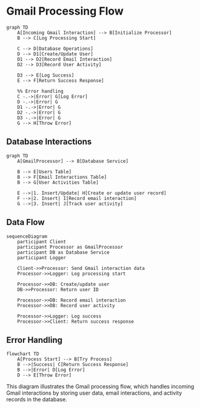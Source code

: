 # Gmail Processing Flow

```mermaid
graph TD
    A[Incoming Gmail Interaction] --> B[Initialize Processor]
    B --> C[Log Processing Start]
    
    C --> D[Database Operations]
    D --> D1[Create/Update User]
    D1 --> D2[Record Email Interaction]
    D2 --> D3[Record User Activity]
    
    D3 --> E[Log Success]
    E --> F[Return Success Response]
    
    %% Error handling
    C -.->|Error| G[Log Error]
    D -.->|Error| G
    D1 -.->|Error| G
    D2 -.->|Error| G
    D3 -.->|Error| G
    G --> H[Throw Error]
```

## Database Interactions

```mermaid
graph TD
    A[GmailProcessor] --> B[Database Service]
    
    B --> E[Users Table]
    B --> F[Email Interactions Table]
    B --> G[User Activities Table]
    
    E -->|1. Insert/Update| H[Create or update user record]
    F -->|2. Insert| I[Record email interaction]
    G -->|3. Insert| J[Track user activity]
```

## Data Flow

```mermaid
sequenceDiagram
    participant Client
    participant Processor as GmailProcessor
    participant DB as Database Service
    participant Logger
    
    Client->>Processor: Send Gmail interaction data
    Processor->>Logger: Log processing start
    
    Processor->>DB: Create/update user
    DB->>Processor: Return user ID
    
    Processor->>DB: Record email interaction
    Processor->>DB: Record user activity
    
    Processor->>Logger: Log success
    Processor->>Client: Return success response
```

## Error Handling

```mermaid
flowchart TD
    A[Process Start] --> B[Try Process]
    B -->|Success| C[Return Success Response]
    B -->|Error| D[Log Error]
    D --> E[Throw Error]
```

This diagram illustrates the Gmail processing flow, which handles incoming Gmail interactions by storing user data, email interactions, and activity records in the database. 